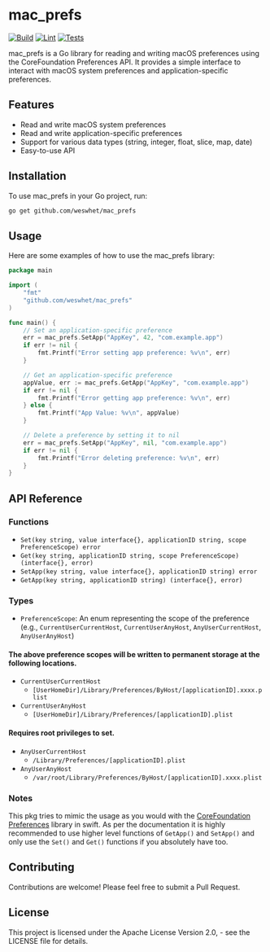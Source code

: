 # mac_prefs

[![Build](https://github.com/weswhet/mac_prefs/actions/workflows/build.yml/badge.svg)](https://github.com/weswhet/mac_prefs/actions/workflows/build.yml)
[![Lint](https://github.com/weswhet/mac_prefs/actions/workflows/lint.yml/badge.svg)](https://github.com/weswhet/mac_prefs/actions/workflows/lint.yml)
[![Tests](https://github.com/weswhet/mac_prefs/actions/workflows/test.yml/badge.svg)](https://github.com/weswhet/mac_prefs/actions/workflows/test.yml)

mac_prefs is a Go library for reading and writing macOS preferences using the CoreFoundation Preferences API. It provides a simple interface to interact with macOS system preferences and application-specific preferences.

## Features

- Read and write macOS system preferences
- Read and write application-specific preferences
- Support for various data types (string, integer, float, slice, map, date)
- Easy-to-use API

## Installation

To use mac_prefs in your Go project, run:

```bash
go get github.com/weswhet/mac_prefs
```

## Usage

Here are some examples of how to use the mac_prefs library:

```go
package main

import (
    "fmt"
    "github.com/weswhet/mac_prefs"
)

func main() {
    // Set an application-specific preference
    err = mac_prefs.SetApp("AppKey", 42, "com.example.app")
    if err != nil {
        fmt.Printf("Error setting app preference: %v\n", err)
    }

    // Get an application-specific preference
    appValue, err := mac_prefs.GetApp("AppKey", "com.example.app")
    if err != nil {
        fmt.Printf("Error getting app preference: %v\n", err)
    } else {
        fmt.Printf("App Value: %v\n", appValue)
    }

    // Delete a preference by setting it to nil
    err = mac_prefs.SetApp("AppKey", nil, "com.example.app")
    if err != nil {
        fmt.Printf("Error deleting preference: %v\n", err)
    }
}
```

## API Reference

### Functions

- `Set(key string, value interface{}, applicationID string, scope PreferenceScope) error`
- `Get(key string, applicationID string, scope PreferenceScope) (interface{}, error)`
- `SetApp(key string, value interface{}, applicationID string) error`
- `GetApp(key string, applicationID string) (interface{}, error)`

### Types

- `PreferenceScope`: An enum representing the scope of the preference (e.g., `CurrentUserCurrentHost`, `CurrentUserAnyHost`, `AnyUserCurrentHost`, `AnyUserAnyHost`)

#### The above preference scopes will be written to permanent storage at the following locations.

- `CurrentUserCurrentHost`
  - `[UserHomeDir]/Library/Preferences/ByHost/[applicationID].xxxx.plist`
- `CurrentUserAnyHost`
  - `[UserHomeDir]/Library/Preferences/[applicationID].plist`

#### Requires root privileges to set.

- `AnyUserCurrentHost`
  - `/Library/Preferences/[applicationID].plist`
- `AnyUserAnyHost`
  - `/var/root/Library/Preferences/ByHost/[applicationID].xxxx.plist`

### Notes

This pkg tries to mimic the usage as you would with the [CoreFoundation Preferences](https://developer.apple.com/documentation/corefoundation/preferences_utilities) library in swift. As per the documentation it is highly recommended to use higher level functions of `GetApp()` and `SetApp()` and only use the `Set()` and `Get()` functions if you absolutely have too.

## Contributing

Contributions are welcome! Please feel free to submit a Pull Request.

## License

This project is licensed under the Apache License Version 2.0, - see the LICENSE file for details.
